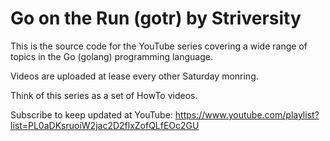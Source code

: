 # Go on the Run (gotr) by Striversity
This is the source code for the YouTube series covering a 
wide range of topics in the Go (golang) programming language.

Videos are uploaded at lease every other Saturday monring.

Think of this series as a set of HowTo videos.

Subscribe to keep updated at YouTube: https://www.youtube.com/playlist?list=PL0aDKsruoiW2jac2D2flxZofQLfEOc2GU

